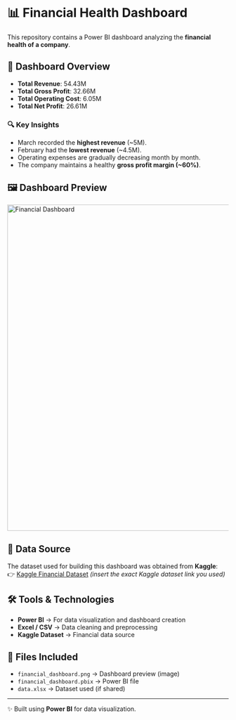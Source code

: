 # 📊 Financial Health Dashboard

This repository contains a Power BI dashboard analyzing the **financial health of a company**.

## 🚀 Dashboard Overview
- **Total Revenue**: 54.43M  
- **Total Gross Profit**: 32.66M  
- **Total Operating Cost**: 6.05M  
- **Total Net Profit**: 26.61M  

### 🔍 Key Insights
- March recorded the **highest revenue** (~5M).  
- February had the **lowest revenue** (~4.5M).  
- Operating expenses are gradually decreasing month by month.  
- The company maintains a healthy **gross profit margin (~60%)**.  

## 🖼️ Dashboard Preview
<img width="1420" height="743" alt="Financial Dashboard" src="https://github.com/user-attachments/assets/2be11767-5d2c-4bda-8324-7a23e8f8cf01" />

## 📑 Data Source
The dataset used for building this dashboard was obtained from **Kaggle**:  
👉 [Kaggle Financial Dataset](https://www.kaggle.com/) *(insert the exact Kaggle dataset link you used)*  

## 🛠️ Tools & Technologies
- **Power BI** → For data visualization and dashboard creation  
- **Excel / CSV** → Data cleaning and preprocessing  
- **Kaggle Dataset** → Financial data source  

## 📂 Files Included
- `financial_dashboard.png` → Dashboard preview (image)  
- `financial_dashboard.pbix` → Power BI file  
- `data.xlsx` → Dataset used (if shared)  

---
✨ Built using **Power BI** for data visualization.

